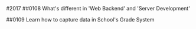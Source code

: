 #2017
##0108 What's different in 'Web Backend' and 'Server Development'

##0109 Learn how to capture data in School's Grade System